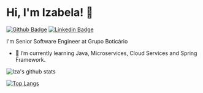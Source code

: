 # Hi, I'm Izabela! 👋

[![Github Badge](https://img.shields.io/badge/-Github-000?style=flat-square&logo=Github&logoColor=white&link=https://github.com/izavasconcelos)](https://github.com/izavasconcelos)
[![Linkedin Badge](https://img.shields.io/badge/-LinkedIn-blue?style=flat-square&logo=Linkedin&logoColor=white&link=https://www.linkedin.com/in/izabela-vasconcelos-530611154/)](https://www.linkedin.com/in/izabela-vasconcelos-530611154/)



I'm Senior Software Engineer at Grupo Boticário

- 🌱 I’m currently learning Java, Microservices, Cloud Services and Spring Framework.


![Iza's github stats](https://github-readme-stats.vercel.app/api?username=izavasconcelos&show_icons=true&theme=dark)



[![Top Langs](https://github-readme-stats.vercel.app/api/top-langs/?username=izavasconcelos&layout=compact&theme=dark)](https://github.com/izavasconcelos/github-readme-stats)




<!--
**izavasconcelos/izavasconcelos** is a ✨ _special_ ✨ repository because its `README.md` (this file) appears on your GitHub profile. --!>


